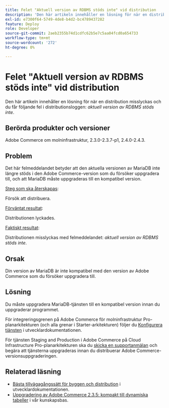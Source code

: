 ```yaml
---
title: Felet "Aktuell version av RDBMS stöds inte" vid distribution
description: 'Den här artikeln innehåller en lösning för när en distribution misslyckas och du får följande fel i distributionsloggen: *aktuell version av RDBMS stöds inte*.'
exl-id: e7300f64-5749-4de8-b4d2-bc4789437282
feature: Deploy
role: Developer
source-git-commit: 2aeb2355b74d1cdfc62b5e7c5aa04fcd0a654733
workflow-type: tm+mt
source-wordcount: '272'
ht-degree: 0%

---
```


# Felet &quot;Aktuell version av RDBMS stöds inte&quot; vid distribution

Den här artikeln innehåller en lösning för när en distribution misslyckas och du får följande fel i distributionsloggen: *aktuell version av RDBMS stöds inte*.

## Berörda produkter och versioner

Adobe Commerce om molninfrastruktur, 2.3.0-2.3.7-p1, 2.4.0-2.4.3.

## Problem

Det här felmeddelandet betyder att den aktuella versionen av MariaDB inte längre stöds i den Adobe Commerce-version som du försöker uppgradera till, och att MariaDB måste uppgraderas till en kompatibel version.


<u>Steg som ska återskapas</u>:

Försök att distribuera.

<u>Förväntat resultat</u>:

Distributionen lyckades.

<u>Faktiskt resultat</u>:

Distributionen misslyckas med felmeddelandet: *aktuell version av RDBMS stöds inte*.

## Orsak

Din version av MariaDB är inte kompatibel med den version av Adobe Commerce som du försöker uppgradera till.

## Lösning

Du måste uppgradera MariaDB-tjänsten till en kompatibel version innan du uppgraderar programmet.


För integreringsgrenen på Adobe Commerce för molninfrastruktur Pro-planarkitekturen (och alla grenar i Starter-arkitekturen) följer du [Konfigurera tjänsten](https://experienceleague.adobe.com/sv/docs/commerce-cloud-service/user-guide/configure/service/services-yaml) i utvecklardokumentationen.

För tjänsten Staging and Production i Adobe Commerce på Cloud Infrastructure Pro-planarkitekturen ska du [skicka en supportanmälan](/help/help-center-guide/help-center/magento-help-center-user-guide.md#submit-ticket) och begära att tjänsterna uppgraderas innan du distribuerar Adobe Commerce-versionsuppgraderingen.


## Relaterad läsning

* [Bästa tillvägagångssätt för byggen och distribution](https://experienceleague.adobe.com/sv/docs/commerce-cloud-service/user-guide/develop/deploy/best-practices#best-practices) i utvecklardokumentationen.
* [Uppgradering av Adobe Commerce 2.3.5: kompakt till dynamiska tabeller](https://experienceleague.adobe.com/docs/commerce-operations/implementation-playbook/best-practices/maintenance/commerce-235-upgrade-prerequisites-mariadb.html?lang=sv-SE) i vår kunskapsbas.
